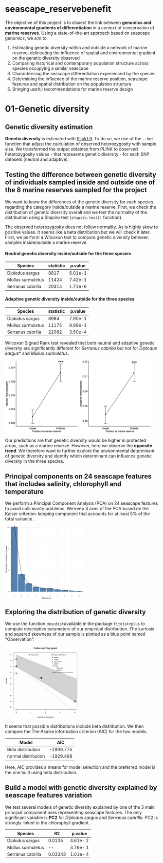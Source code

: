 # seascape_reservebenefit

The objective of this project is to dissect the link between **genomics and environmental gradients of differentiation** in a context of conservation of **marine reserves**.
Using a state-of-the-art approach based on seascape genomics, we aim to:

01. Estimating genetic diversity within and outside a network of marine reserve, delineating the influence of spatial and environmental gradient on the genetic diversity observed
02. Comparing historical and contemporary population structure across species occupying a similar seascape
03. Characterising the seascape differentiation experienced by the species
04. Determining the influence of the marine reserve position, seascape features and spatial distribution on the population structure 
05. Bringing useful recommendations for marine reserve design


# 01-Genetic diversity

## Genetic diversity estimation

**Genetic diversity** is estimated with [Plink1.9](https://www.cog-genomics.org/plink/1.9/basic_stats).
To do so, we  use of the `--het` function that adjust the calculation of observed heterozygosity with sample size. 
We transformed the output obtained from PLINK to observed heterozygosity values - that represents genetic diversity - for each SNP datasets (neutral and adaptive).

## Testing the difference between genetic diversity of individuals sampled inside and outside one of the 8 marine reserves sampled for the project

We want to know the differences of the genetic diversity for each species regarding the category inside/outside a marine reserve.
First, we check the distribution of genetic diversity overall and we test the normality of the distribution using a Shapiro test (`shapito.test()` function).

The observed heterozygosity does not follow normality.
As is highly skew to positive values. It seems like a beta distribution but we will check it later.
First, we perform a Wilcoxon test to compare genetic diversity between samples inside/outside a marine reserve.

#### Neutral genetic diversity inside/outside for the three species

| Species | statistic | p.value |
|--------|--------------------------------------------------|-------------|
| Diplodus sargus | 8817 | 6.01e-1 | 
| Mullus surmuletus | 11424 | 7.42e-1 |
| Serranus cabrilla | 20314 | 1.71e-6 |

#### Adaptive genetic diversity inside/outside for the three species

| Species | statistic | p.value |
|--------|--------------------------------------------------|-------------|
| Diplodus sargus | 8984 | 7.90e-1 | 
| Mullus surmuletus | 11175 | 9.99e-1 |
| Serranus cabrilla | 22082 | 3.50e-4 |

Wilcoxon Signed Rank test revealed that both neutral and adaptive genetic diversity are significantly different for *Serranus cabrilla* but not for *Diplodus sargus** and *Mullus surmuletus*.


<img align="center" height="240" src="01-genetic_diversity/hetserranus.png"></img>

Our predictions are that genetic diversity would be higher in protected areas, such as a marine reserve.
However, here we observe the **opposite trend**. 
We therefore want to further explore the environmental determinant of genetic diversity and identify which determinant can influence genetic diversity in the three species.

##  Principal components on 24 seascape features that includes salinity, chlorophyll and temperature

We perform a Principal Component Analysis (PCA) on 24 seascape features to avoid collinearity problems.
We keep 3 axes of the PCA based on the Kaiser criterion: keeping component that accounts for at least 5% of the total variance.

<img align="center" height="240" src="01-genetic_diversity/screenpca.png"></img>

## Exploring the distribution of genetic diversity

We use the function `descdist`available in the package `fitdistrplus` to compute descriptive parameters of our empirical distribution.
The kurtosis and squared skewness of our sample is plotted as a blue point named "Observation".

<img align="center" height="240" src="01-genetic_diversity/observation.png"></img>

It seems that possible distributions include beta distribution.
We then compare the The Akaike information criterion (AIC) for the two models.

| Model | AIC|
|--------|-------------|
| Beta distribution | -1909.775 | 
| normal distribution | -1929.488 |

Here, AIC provides a means for model selection and the preferred model is the one built using beta distribution.

## Build a model with genetic diversity explained by seascape features variation

We test several models of genetic diversity explained by one of the 3 main principal component axes representing seascape features.
The only significant variable is **PC2** for *Diplodus sargus* and *Serranus cabrilla*.
PC2 is strongly linked to the chlorophyll gradient.

| Species | R2 | p.value
|--------|--------------------------------------------------|-------------|
| Diplodus sargus | 0.0135 | 4.61e- 2 | 
| Mullus surmuletus | -- | 3.76e- 1 |
| Serranus cabrilla | 0.03343 | 1.01e- 4 |

 